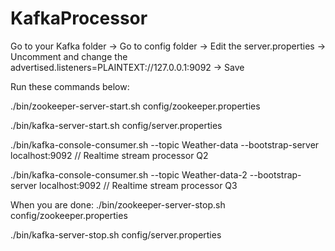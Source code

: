 # KafkaProcessor

Go to your Kafka folder -> Go to config folder -> Edit the server.properties -> Uncomment and change the advertised.listeners=PLAINTEXT://127.0.0.1:9092 -> Save



Run these commands below:

./bin/zookeeper-server-start.sh config/zookeeper.properties

./bin/kafka-server-start.sh config/server.properties

./bin/kafka-console-consumer.sh  --topic Weather-data --bootstrap-server localhost:9092 // Realtime stream processor Q2

./bin/kafka-console-consumer.sh  --topic Weather-data-2 --bootstrap-server localhost:9092 // Realtime stream processor Q3 

When you are done:
./bin/zookeeper-server-stop.sh config/zookeeper.properties

./bin/kafka-server-stop.sh config/server.properties
